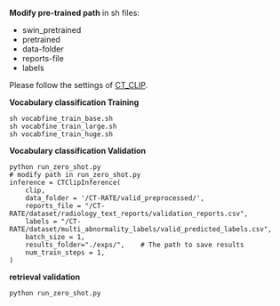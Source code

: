 **Modify pre-trained path** in sh files:
- swin_pretrained
- pretrained
- data-folder
- reports-file
- labels

Please follow the settings of [CT_CLIP](https://github.com/ibrahimethemhamamci/CT-CLIP).

**Vocabulary classification Training** 
```
sh vocabfine_train_base.sh
sh vocabfine_train_large.sh
sh vocabfine_train_huge.sh
```
**Vocabulary classification Validation** 
```
python run_zero_shot.py
# modify path in run_zero_shot.py
inference = CTClipInference(
    clip,
    data_folder = '/CT-RATE/valid_preprocessed/',
    reports_file = "/CT-RATE/dataset/radiology_text_reports/validation_reports.csv",
    labels = "/CT-RATE/dataset/multi_abnormality_labels/valid_predicted_labels.csv",
    batch_size = 1,
    results_folder="./exps/",    # The path to save results
    num_train_steps = 1,
)
```

**retrieval validation**
```
python run_zero_shot.py
```
